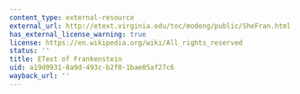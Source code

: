 ```yaml
---
content_type: external-resource
external_url: http://etext.virginia.edu/toc/modeng/public/SheFran.html
has_external_license_warning: true
license: https://en.wikipedia.org/wiki/All_rights_reserved
status: ''
title: EText of Frankenstein
uid: a19d0931-8a9d-493c-b2f0-1bae05af27c6
wayback_url: ''
---
```

